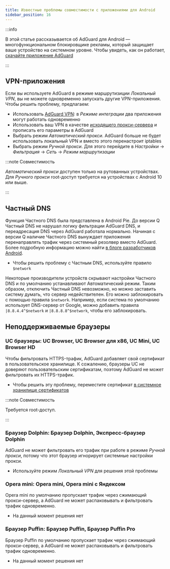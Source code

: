 ```yaml
---
title: Известные проблемы совместимости с приложениями для Android
sidebar_position: 16
---
```


:::info

В этой статье рассказывается об AdGuard для Android — многофункциональном блокировщике рекламы, который защищает ваше устройство на системном уровне. Чтобы увидеть, как он работает, [скачайте приложение AdGuard](https://agrd.io/download-kb-adblock)

:::

## VPN-приложения

Если вы используете AdGuard в режиме маршрутизиции *Локальный VPN*, вы не можете одновременно запускать другие VPN-приложения. Чтобы решить проблему, предлагаем:

- Использовать [AdGuard VPN](https://adguard-vpn.com/welcome.html): в *Режиме интеграции* два приложения могут работать одновременно
- Использовать ваш VPN в качестве [исходящего прокси-сервера](../solving-problems/outbound-proxy.md) и прописать его параметры в AdGuard
- Выбрать режим *Автоматический прокси*. AdGuard больше не будет использовать локальный VPN и вместо этого перенастроит iptables
- Выбрать режим *Ручной прокси*. Для этого перейдите в *Настройки* →  *Фильтрация* → *Сеть* → *Режим маршрутизации*

:::note Совместимость

*Автоматический прокси* доступен только на рутованных устройствах. Для *Ручного прокси* root-доступ требуется на устройствах с Android 10 или выше.

:::

## Частный DNS

Функция Частного DNS была представлена в Android Pie. До версии Q Частный DNS не нарушал логику фильтрации AdGuard DNS, и переадресация DNS через AdGuard работала нормально. Начиная с версии Q наличие Частного DNS вынуждает приложения перенаправлять трафик через системный резолвер вместо AdGuard. Более подробную информацию можно найти [в блоге разработчиков Android](https://android-developers.googleblog.com/2018/04/dns-over-tls-support-in-android-p.html).

- Чтобы решить проблему с Частным DNS, используйте правило `$network`

Некоторые производители устройств скрывают настройки Частного DNS и по умолчанию устанавливают Автоматический режим. Таким образом, отключить Частный DNS невозможно, но можно заставить систему думать, что сервер недействителен. Его можно заблокировать с помощью правила `$network`. Например, если система по умолчанию использует DNS-сервер от Google, можно добавить правила `|8.8.4.4^$network` и `|8.8.8.8^$network`, чтобы его заблокировать.

## Неподдерживаемые браузеры

### UC браузеры: UC Browser, UC Browser для x86, UC Mini, UC Browser HD

Чтобы фильтровать HTTPS-трафик, AdGuard добавляет свой сертификат в пользовательское хранилище. К сожалению, браузеры UC не доверяют пользовательским сертификатам, поэтому AdGuard не может фильтровать их HTTPS-трафик.

- Чтобы решить эту проблему, переместите сертификат [в системное хранилище сертификатов](../solving-problems/https-certificate-for-rooted.md/)

:::note Совместимость

Требуется root-доступ.

:::

### Браузер Dolphin: Браузер Dolphin, Экспресс-браузер Dolphin

AdGuard не может фильтровать его трафик при работе в режиме *Ручной прокси*, потому что этот браузер игнорирует системные настройки прокси.

- Используйте режим *Локальный VPN* для решения этой проблемы

### Opera mini: Opera mini, Opera mini с Яндексом

Opera mini по умолчанию пропускает трафик через сжимающий прокси-сервер, а AdGuard не может распаковывать и фильтровать трафик одновременно.

- На данный момент решения нет

### Браузер Puffin: Браузер Puffin, Браузер Puffin Pro

Браузер Puffin по умолчанию пропускает трафик через сжимающий прокси-сервер, а AdGuard не может распаковывать и фильтровать трафик одновременно.

- На данный момент решения нет
